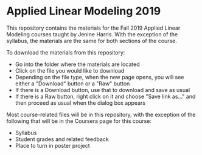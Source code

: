 # Applied Linear Modeling 2019

This repository contains the materials for the Fall 2019 Applied Linear Modeling courses taught by Jenine Harris. With the exception of the syllabus, the materials are the same for both sections of the course. 

To download the materials from this repository: 

* Go into the folder where the materials are located 
* Click on the file you would like to download 
* Depending on the file type, when the new page opens, you will see either a "Download" button or a "Raw" button 
* If there is a Download button, use that to download and save as usual 
* If there is a Raw button, right click on it and choose "Save link as..." and then proceed as usual when the dialog box appears

Most course-related files will be in this repository, with the exception of the following that will be in the Coursera page for this course:

* Syllabus 
* Student grades and related feedback 
* Place to turn in poster project 
